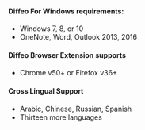 #### Diffeo For Windows requirements:

* Windows 7, 8, or 10
* OneNote, Word, Outlook 2013, 2016

#### Diffeo Browser Extension supports

* Chrome v50+ or Firefox v36+

#### Cross Lingual Support

* Arabic, Chinese, Russian, Spanish
* Thirteen more languages

